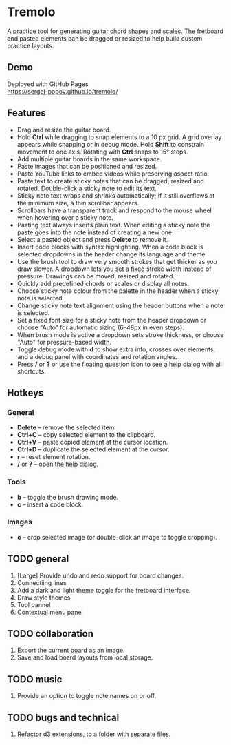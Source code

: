 # Tremolo

A practice tool for generating guitar chord shapes and scales. The fretboard and pasted elements can be dragged or resized to help build custom practice layouts.

## Demo
Deployed with GitHub Pages  
https://sergej-popov.github.io/tremolo/

## Features
- Drag and resize the guitar board.
- Hold **Ctrl** while dragging to snap elements to a 10 px grid. A grid overlay appears while snapping or in debug mode. Hold **Shift** to constrain movement to one axis. Rotating with **Ctrl** snaps to 15° steps.
- Add multiple guitar boards in the same workspace.
- Paste images that can be positioned and resized.
- Paste YouTube links to embed videos while preserving aspect ratio.
- Paste text to create sticky notes that can be dragged, resized and rotated. Double-click a sticky note to edit its text.
- Sticky note text wraps and shrinks automatically; if it still overflows at the minimum size, a thin scrollbar appears.
- Scrollbars have a transparent track and respond to the mouse wheel when hovering over a sticky note.
- Pasting text always inserts plain text. When editing a sticky note the paste goes into the note instead of creating a new one.
- Select a pasted object and press **Delete** to remove it.
- Insert code blocks with syntax highlighting. When a code block is selected dropdowns in the header change its language and theme.
- Use the brush tool to draw very smooth strokes that get thicker as you draw slower. A dropdown lets you set a fixed stroke width instead of pressure. Drawings can be moved, resized and rotated.
- Quickly add predefined chords or scales or display all notes.
- Choose sticky note colour from the palette in the header when a sticky note is selected.
- Change sticky note text alignment using the header buttons when a note is selected.
- Set a fixed font size for a sticky note from the header dropdown or choose "Auto" for automatic sizing (6–48px in even steps).
- When brush mode is active a dropdown sets stroke thickness, or choose "Auto" for pressure-based width.
- Toggle debug mode with **d** to show extra info, crosses over elements, and a debug panel with coordinates and rotation angles.
- Press **/** or **?** or use the floating question icon to see a help dialog with all shortcuts.

## Hotkeys

### General
- **Delete** – remove the selected item.
- **Ctrl+C** – copy selected element to the clipboard.
- **Ctrl+V** – paste copied element at the cursor location.
- **Ctrl+D** – duplicate the selected element at the cursor.
- **r** – reset element rotation.
- **/** or **?** – open the help dialog.

### Tools
- **b** – toggle the brush drawing mode.
- **c** – insert a code block.

### Images
- **c** – crop selected image (or double-click an image to toggle cropping).

## TODO general

1. [Large] Provide undo and redo support for board changes.
2. Connectiing lines
3. Add a dark and light theme toggle for the fretboard interface.
4. Draw style themes
5. Tool pannel
6. Contextual menu panel

## TODO collaboration

1. Export the current board as an image.
2. Save and load board layouts from local storage.

## TODO music

1. Provide an option to toggle note names on or off.

## TODO bugs and technical

1. Refactor d3 extensions, to a folder with separate files.
